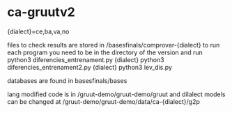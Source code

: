 # ca-gruutv2

{dialect}=ce,ba,va,no

files to check results are stored in /basesfinals/comprovar-{dialect}
to run each program you need to be in the directory of the version and run
python3 diferencies_entrenament.py {dialect}
python3 diferencies_entrenament2.py {dialect}
python3 lev_dis.py 

databases are found in basesfinals/bases 

lang modified code is in /gruut-demo/gruut-demo/gruut
and dilalect models can be changed at /gruut-demo/gruut-demo/data/ca-{dialect}/g2p
